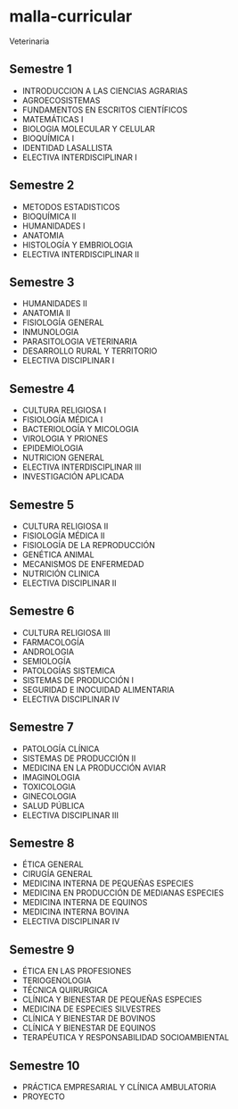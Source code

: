 # malla-curricular
Veterinaria
## Semestre 1
- INTRODUCCION A LAS CIENCIAS AGRARIAS
- AGROECOSISTEMAS
- FUNDAMENTOS EN ESCRITOS CIENTÍFICOS
- MATEMÁTICAS I
- BIOLOGIA MOLECULAR Y CELULAR
- BIOQUÍMICA I
- IDENTIDAD LASALLISTA
- ELECTIVA INTERDISCIPLINAR I
## Semestre 2
- METODOS ESTADISTICOS
- BIOQUÍMICA II
- HUMANIDADES I
- ANATOMIA
- HISTOLOGÍA Y EMBRIOLOGIA
- ELECTIVA INTERDISCIPLINAR II
## Semestre 3
- HUMANIDADES II
- ANATOMIA II
- FISIOLOGÍA GENERAL
- INMUNOLOGIA
- PARASITOLOGIA VETERINARIA
- DESARROLLO RURAL Y TERRITORIO
- ELECTIVA DISCIPLINAR I
## Semestre 4
- CULTURA RELIGIOSA I
- FISIOLOGÍA MÉDICA I
- BACTERIOLOGÍA Y MICOLOGIA
- VIROLOGIA Y PRIONES
- EPIDEMIOLOGIA
- NUTRICION GENERAL
- ELECTIVA INTERDISCIPLINAR III
- INVESTIGACIÓN APLICADA
## Semestre 5
- CULTURA RELIGIOSA II
- FISIOLOGÍA MÉDICA II
- FISIOLOGÍA DE LA REPRODUCCIÓN
- GENÉTICA ANIMAL
- MECANISMOS DE ENFERMEDAD
- NUTRICIÓN CLINICA
- ELECTIVA DISCIPLINAR II
## Semestre 6 
- CULTURA RELIGIOSA III
- FARMACOLOGÍA
- ANDROLOGIA
- SEMIOLOGÍA
- PATOLOGÍAS SISTEMICA
- SISTEMAS DE PRODUCCIÓN I
- SEGURIDAD E INOCUIDAD ALIMENTARIA
- ELECTIVA DISCIPLINAR IV
## Semestre 7
- PATOLOGÍA CLÍNICA
- SISTEMAS DE PRODUCCIÓN II
- MEDICINA EN LA PRODUCCIÓN AVIAR
- IMAGINOLOGIA
- TOXICOLOGIA
- GINECOLOGIA
- SALUD PÚBLICA
- ELECTIVA DISCIPLINAR III
## Semestre 8
- ÉTICA GENERAL
- CIRUGÍA GENERAL
- MEDICINA INTERNA DE PEQUEÑAS ESPECIES
- MEDICINA EN PRODUCCIÓN DE MEDIANAS ESPECIES
- MEDICINA INTERNA DE EQUINOS
- MEDICINA INTERNA BOVINA
- ELECTIVA DISCIPLINAR IV
## Semestre 9
- ÉTICA EN LAS PROFESIONES
- TERIOGENOLOGIA
- TÉCNICA QUIRURGICA
- CLÍNICA Y BIENESTAR DE PEQUEÑAS ESPECIES
- MEDICINA DE ESPECIES SILVESTRES
- CLÍNICA Y BIENESTAR DE BOVINOS
- CLÍNICA Y BIENESTAR DE EQUINOS 
- TERAPÉUTICA Y RESPONSABILIDAD SOCIOAMBIENTAL
## Semestre 10
- PRÁCTICA EMPRESARIAL Y CLÍNICA AMBULATORIA
- PROYECTO
